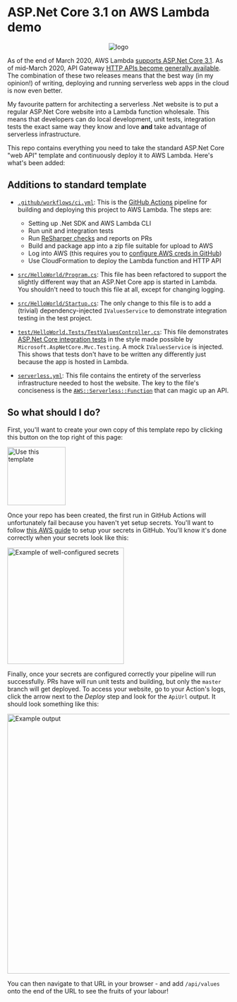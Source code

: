 # ASP.Net Core 3.1 on AWS Lambda demo

<p align="center">
  <img alt="logo" src="https://user-images.githubusercontent.com/369053/78321254-2f39bf00-75b7-11ea-9d6f-5962c7cf4dd8.png">
</p>

As of the end of March 2020, AWS Lambda [supports ASP.Net Core 3.1][lambda-support].
As of mid-March 2020, API Gateway [HTTP APIs become generally available][http-api-ga].
The combination of these two releases means that the best way (in my opinion!) of 
writing, deploying and running serverless web apps in the cloud is now even better.

My favourite pattern for architecting a serverless .Net website is to put a regular
ASP.Net Core website into a Lambda function wholesale. This means that developers 
can do local development, unit tests, integration tests the exact same way they
know and love **and** take advantage of serverless infrastructure.

This repo contains everything you need to take the standard ASP.Net Core "web API"
template and continuously deploy it to AWS Lambda. Here's what's been added:

## Additions to standard template

* [`.github/workflows/ci.yml`](.github/workflows/ci.yml): This is the [GitHub Actions][actions]
  pipeline for building and deploying this project to AWS Lambda. The steps are:
  
  * Setting up .Net SDK and AWS Lambda CLI
  * Run unit and integration tests
  * Run [ReSharper checks][resharper-action] and reports on PRs
  * Build and package app into a zip file suitable for upload to AWS
  * Log into AWS (this requires you to [configure AWS creds in GitHub][aws-action])
  * Use CloudFormation to deploy the Lambda function and HTTP API
  
* [`src/HelloWorld/Program.cs`](src/HelloWorld/Program.cs): This file has been
  refactored to support the slightly different way that an ASP.Net Core app is
  started in Lambda. You shouldn't need to touch this file at all, except for
  changing logging.
  
* [`src/HelloWorld/Startup.cs`](src/HelloWorld/Startup.cs): The only change to
  this file is to add a (trivial) dependency-injected `IValuesService` to demonstrate
  integration testing in the test project.
  
* [`test/HelloWorld.Tests/TestValuesController.cs`](test/HelloWorld.Tests/TestValuesController.cs): 
  This file demonstrates [ASP.Net Core integration tests][anc-tests] in the style
  made possible by `Microsoft.AspNetCore.Mvc.Testing`. A mock `IValuesService` 
  is injected. This shows that tests don't have to be written any differently 
  just because the app is hosted in Lambda.
  
* [`serverless.yml`](serverless.yml): This file contains the entirety of the
  serverless infrastructure needed to host the website. The key to the file's
  conciseness is the [`AWS::Serverless::Function`][sam-function] that can magic up
  an API.

## So what should I do?

First, you'll want to create your own copy of this template repo by clicking 
this button on the top right of this page:

<img width="132" alt="Use this template" src="https://user-images.githubusercontent.com/369053/78318746-483f7180-75b1-11ea-95b9-6c97f7677125.png">

Once your repo has been created, the first run in GitHub Actions will unfortunately 
fail because you haven't yet setup secrets. You'll want to follow [this AWS guide][aws-action]
to setup your secrets in GitHub. You'll know it's done correctly when your secrets 
look like this:

<img width="264" alt="Example of well-configured secrets" src="https://user-images.githubusercontent.com/369053/78318752-4bd2f880-75b1-11ea-9acf-587757961f45.png">

Finally, once your secrets are configured correctly your pipeline will run 
successfully. PRs have will run unit tests and building, but only the `master` 
branch will get deployed. To access your website, go to your Action's logs,
click the arrow next to the _Deploy_ step and look for the `ApiUrl` output. It
should look something like this:

<img width="589" alt="Example output" src="https://user-images.githubusercontent.com/369053/78318925-b3894380-75b1-11ea-978a-640cf915bf8d.png">

You can then navigate to that URL in your browser - and add `/api/values` onto 
the end of the URL to see the fruits of your labour!

[lambda-support]: https://aws.amazon.com/blogs/compute/announcing-aws-lambda-supports-for-net-core-3-1/
[http-api-ga]: https://aws.amazon.com/blogs/compute/building-better-apis-http-apis-now-generally-available/
[actions]: https://github.com/features/actions
[aws-action]: https://github.com/aws-actions/configure-aws-credentials
[anc-tests]: https://docs.microsoft.com/en-us/aspnet/core/test/integration-tests?view=aspnetcore-3.1
[sam-function]: https://docs.aws.amazon.com/serverless-application-model/latest/developerguide/sam-resource-function.html
[resharper-action]: https://github.com/glassechidna/resharper-action

